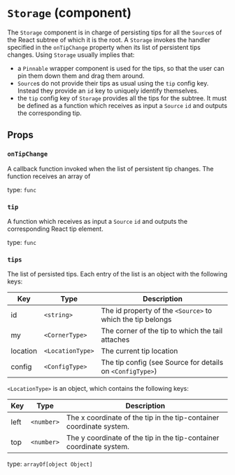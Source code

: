 `Storage` (component)
=====================

The `Storage` component is in charge of persisting tips for all the
`Source`s of the React subtree of which it is the root.
A `Storage` invokes the handler specified in the `onTipChange` property
 when its list of persistent tips changes.
Using `Storage` usually implies that:
* a `Pinnable` wrapper component is used for the tips, so that
the user can pin them down them and drag them around.
* `Source`s do not provide their tips as usual using the `tip` config key.
Instead they provide an `id` key to uniquely identify themselves.
* the `tip` config key of `Storage` provides all the tips
for the subtree. It must be defined as a function which receives as
input a `Source` `id` and outputs the corresponding tip.

Props
-----

### `onTipChange`

A callback function invoked when the list of persistent tip changes.
The function receives an array of

type: `func`


### `tip`

A function which receives as input a `Source` `id` and outputs the corresponding React tip
element.

type: `func`


### `tips`

The list of persisted tips. Each entry of the list is an object with
the following keys:

| Key | Type             | Description                                                |
| --- | ---------------- | ---------------------------------------------------------- |
| id  | `<string>`       | The id property of the `<Source>` to which the tip belongs |
| my  | `<CornerType>`   | The corner of the tip to which the tail attaches           |
| location  | `<LocationType>` | The current tip location                                   |
| config  | `<ConfigType>` | The tip config (see Source for details on `<ConfigType>`)           |

`<LocationType>` is an object, which contains the following keys:

| Key  | Type       | Description                                                         |
| ---- | ---------- | ------------------------------------------------------------------- |
| left | `<number>` | The x coordinate of the tip in the tip-container coordinate system. |
| top  | `<number>` | The y coordinate of the tip in the tip-container coordinate system. |

type: `arrayOf[object Object]`

